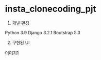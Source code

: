 # insta_clonecoding_pjt

1. 개발 환경

Python 3.9
Django 3.2.1
Bootstrap 5.3

2. 구현된 UI

[이미지1](images/이미지1/jpg)
 

